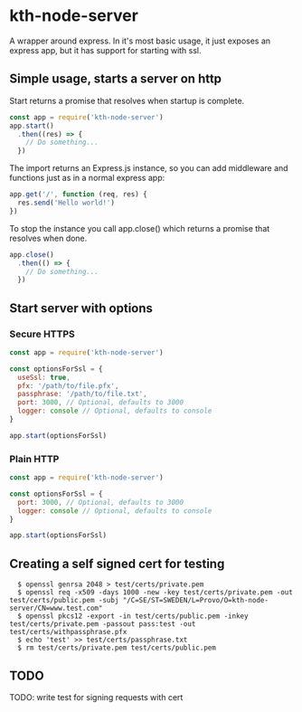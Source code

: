 # kth-node-server

A wrapper around express.
In it's most basic usage, it just exposes an express app, but it has support for starting with ssl.

## Simple usage, starts a server on http
Start returns a promise that resolves when startup is complete.

```JavaScript
const app = require('kth-node-server')
app.start()
  .then((res) => {
    // Do something...
  })
```

The import returns an Express.js instance, so you can add middleware and functions just as in a normal express app:

```JavaScript
app.get('/', function (req, res) {
  res.send('Hello world!')
})
```

To stop the instance you call app.close() which returns a promise that resolves when done.

```JavaScript
app.close()
  .then(() => {
    // Do something...
  })
```
## Start server with options

### Secure HTTPS
```JavaScript
const app = require('kth-node-server')

const optionsForSsl = {
  useSsl: true,
  pfx: '/path/to/file.pfx',
  passphrase: '/path/to/file.txt',
  port: 3000, // Optional, defaults to 3000
  logger: console // Optional, defaults to console
}

app.start(optionsForSsl)
```

### Plain HTTP
```JavaScript
const app = require('kth-node-server')

const optionsForSsl = {
  port: 3000, // Optional, defaults to 3000
  logger: console // Optional, defaults to console
}

app.start(optionsForSsl)
```

## Creating a self signed cert for testing

```
  $ openssl genrsa 2048 > test/certs/private.pem
  $ openssl req -x509 -days 1000 -new -key test/certs/private.pem -out test/certs/public.pem -subj "/C=SE/ST=SWEDEN/L=Provo/O=kth-node-server/CN=www.test.com"
  $ openssl pkcs12 -export -in test/certs/public.pem -inkey test/certs/private.pem -passout pass:test -out test/certs/withpassphrase.pfx
  $ echo 'test' >> test/certs/passphrase.txt
  $ rm test/certs/private.pem test/certs/public.pem
```

## TODO ##
TODO: write test for signing requests with cert
